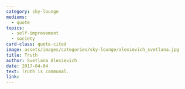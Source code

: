 ```yaml
---
category: sky-lounge
mediums:
  - quote
topics:
  - self-improvement
  - society
card-class: quote-cited
image: assets/images/categories/sky-lounge/alexievich_svetlana.jpg
title: Truth
author: Svetlana Alexievich
date: 2017-04-04
text: Truth is communal.
link:
---
```

